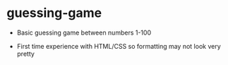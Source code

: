 # guessing-game

-   Basic guessing game between numbers 1-100

-   First time experience with HTML/CSS so formatting may not look very pretty
